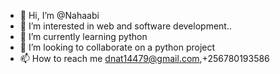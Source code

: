 - 👋 Hi, I’m @Nahaabi
- 👀 I’m interested in web and software development..
- 🌱 I’m currently learning python
- 💞️ I’m looking to collaborate on a python project
- 📫 How to reach me dnat14479@gmail.com,+256780193586

<!---
Nahaabi/Nahaabi is a ✨ special ✨ repository because its `README.md` (this file) appears on your GitHub profile.
You can click the Preview link to take a look at your changes.
--->

